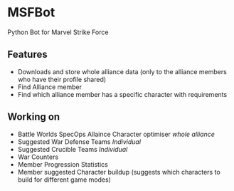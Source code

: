 # MSFBot
 Python Bot for Marvel Strike Force

## Features
- Downloads and store whole alliance data (only to the alliance members who have their profile shared)
- Find Alliance member
- Find which alliance member has a specific character with requirements

## Working on
- Battle Worlds SpecOps Allaince Character optimiser *whole alliance*
- Suggested War Defense Teams *Individual*
- Suggested Crucible Teams *Individual*
- War Counters
- Member Progression Statistics
- Member suggested Character buildup (suggests which characters to build for different game modes) 
